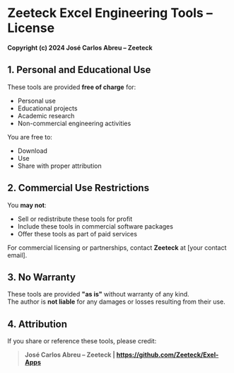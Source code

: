 # Zeeteck Excel Engineering Tools – License

**Copyright (c) 2024 José Carlos Abreu – Zeeteck**

## 1. Personal and Educational Use

These tools are provided **free of charge** for:

- Personal use
- Educational projects
- Academic research
- Non-commercial engineering activities

You are free to:
- Download
- Use
- Share with proper attribution

## 2. Commercial Use Restrictions

You **may not**:

- Sell or redistribute these tools for profit
- Include these tools in commercial software packages
- Offer these tools as part of paid services

For commercial licensing or partnerships, contact **Zeeteck** at [your contact email].

## 3. No Warranty

These tools are provided **"as is"** without warranty of any kind.  
The author is **not liable** for any damages or losses resulting from their use.

## 4. Attribution

If you share or reference these tools, please credit:

> **José Carlos Abreu – Zeeteck | https://github.com/Zeeteck/Exel-Apps**
